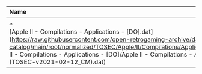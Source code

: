 |Name|Size|
|:---|---:|
|[..](../index.html)|DIR|
|[Apple II - Compilations - Applications - [DO].dat](https://raw.githubusercontent.com/open-retrogaming-archive/dat-catalog/main/root/normalized/TOSEC/Apple/II/Compilations/Applications/[DO]/Apple II - Compilations - Applications - [DO]/Apple II - Compilations - Applications - [DO] (TOSEC-v2021-02-12_CM).dat)|17954|
